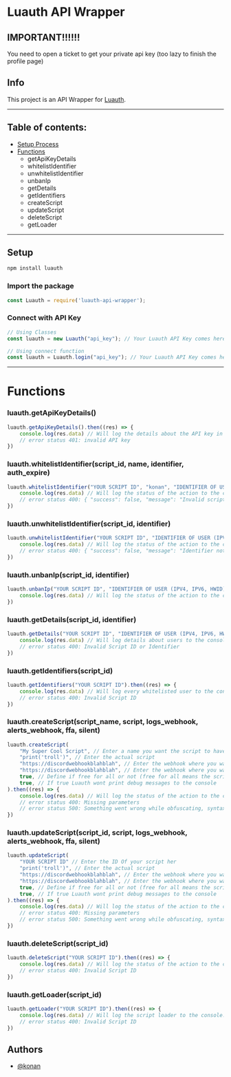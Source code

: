 # Luauth API Wrapper

## IMPORTANT!!!!!!
You need to open a ticket to get your private api key (too lazy to finish the profile page)

## Info
This project is an API Wrapper for [Luauth](https://luauth.io).


---
## Table of contents:
- [Setup Process](#Setup)
- [Functions](#Functions)
    - getApiKeyDetails
    - whitelistIdentifier
    - unwhitelistIdentifier
    - unbanIp
    - getDetails
    - getIdentifiers
    - createScript
    - updateScript
    - deleteScript
    - getLoader
---
## Setup 

```sh
npm install luauth
```
### Import the package
```js
const Luauth = require('luauth-api-wrapper');
```

### Connect with API Key
```js
// Using Classes
const luauth = new Luauth("api_key"); // Your Luauth API Key comes here

// Using connect function
const luauth = Luauth.login("api_key"); // Your Luauth API Key comes here
```
---

# Functions

### luauth.getApiKeyDetails()
```js
luauth.getApiKeyDetails().then((res) => {
    console.log(res.data) // Will log the details about the API key in the console.
    // error status 401: invalid API key
})
```
### luauth.whitelistIdentifier(script_id, name, identifier, auth_expire) 
```js
luauth.whitelistIdentifier("YOUR SCRIPT ID", "konan", "IDENTIFIER OF USER (IPV4, IPV6, HWID)", 1662910175).then((res) => {
    console.log(res.data) // Will log the status of the action to the console. ({ "success": true, "message": "User has been whitelisted!" })
    // error status 400: { "success": false, "message": "Invalid script ID" }
})
```

### luauth.unwhitelistIdentifier(script_id, identifier)
```js
luauth.unwhitelistIdentifier("YOUR SCRIPT ID", "IDENTIFIER OF USER (IPV4, IPV6, HWID)").then((res) => {
    console.log(res.data) // Will log the status of the action to the console. (status: 200)
    // error status 400: { "success": false, "message": "Identifier not whitelisted" }
})
```

### luauth.unbanIp(script_id, identifier)
```js
luauth.unbanIp("YOUR SCRIPT ID", "IDENTIFIER OF USER (IPV4, IPV6, HWID)").then((res) => {
    console.log(res.data) // Will log the status of the action to the console. (User has been unbanned)
})
```

### luauth.getDetails(script_id, identifier)
```js
luauth.getDetails("YOUR SCRIPT ID", "IDENTIFIER OF USER (IPV4, IPV6, HWID)").then((res) => {
    console.log(res.data) // Will log details about users to the console
    // error status 400: Invalid Script ID or Identifier
})
```

### luauth.getIdentifiers(script_id)
```js
luauth.getIdentifiers("YOUR SCRIPT ID").then((res) => {
    console.log(res.data) // Will log every whitelisted user to the console
    // error status 400: Invalid Script ID
})
```

### luauth.createScript(script_name, script, logs_webhook, alerts_webhook, ffa, silent)
```js
luauth.createScript(
    "My Super Cool Script", // Enter a name you want the script to have
    "print('troll')", // Enter the actual script
    "https://discordwebhookblahblah", // Enter the webhook where you want logs to be sent to
    "https://discordwebhookblahblah", // Enter the webhook where you want alerts to be sent to
    true, // Define if free for all or not (free for all means the script is accessible for everyone and no one has to be whitelisted)
    true, // If true Luauth wont print debug messages to the console    
).then((res) => {
    console.log(res.data) // Will log the status of the action to the console.
    // error status 400: Missing parameters
    // error status 500: Something went wrong while obfuscating, syntax error?
})
```

### luauth.updateScript(script_id, script, logs_webhook, alerts_webhook, ffa, silent)
```js
luauth.updateScript(
    "YOUR SCRIPT ID" // Enter the ID Of your script her
    "print('troll')", // Enter the actual script
    "https://discordwebhookblahblah", // Enter the webhook where you want logs to be sent to
    "https://discordwebhookblahblah", // Enter the webhook where you want alerts to be sent to
    true, // Define if free for all or not (free for all means the script is accessible for everyone and no one has to be whitelisted)
    true, // If true Luauth wont print debug messages to the console    
).then((res) => {
    console.log(res.data) // Will log the status of the action to the console.
    // error status 400: Missing parameters
    // error status 500: Something went wrong while obfuscating, syntax error?
})
```

### luauth.deleteScript(script_id)
```js
luauth.deleteScript("YOUR SCRIPT ID").then((res) => {
    console.log(res.data) // Will log the status of the action to the console.
    // error status 400: Invalid Script ID
})
```

### luauth.getLoader(script_id)
```js
luauth.getLoader("YOUR SCRIPT ID").then((res) => {
    console.log(res.data) // Will log the script loader to the console.
    // error status 400: Invalid Script ID
})
```

## Authors

- [@konan](https://github.com/KKonaNN)

